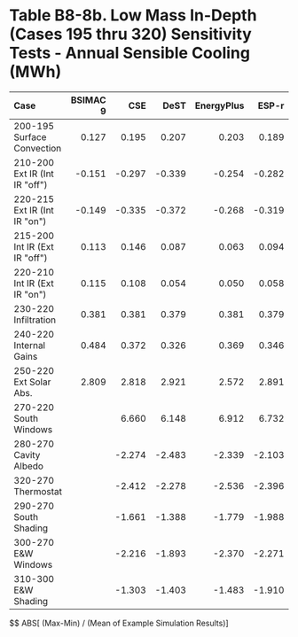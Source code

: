 # Table B8-8b. Low Mass In-Depth (Cases 195 thru 320) Sensitivity Tests - Annual Sensible Cooling (MWh)
| Case                          | BSIMAC 9 |    CSE |   DeST | EnergyPlus |  ESP-r | TRNSYS |     |    Min |    Max |   Mean | Dev % $$ |     | FakeSim | 
|:----------------------------- | --------:| ------:| ------:| ----------:| ------:| ------:| ---:| ------:| ------:| ------:| --------:| ---:| -------:| 
| 200-195 Surface Convection    |    0.127 |  0.195 |  0.207 |      0.203 |  0.189 |  0.197 |     |  0.127 |  0.207 |  0.186 |     42.9 |     |   0.189 | 
| 210-200 Ext IR (Int IR "off") |   -0.151 | -0.297 | -0.339 |     -0.254 | -0.282 | -0.329 |     | -0.339 | -0.151 | -0.275 |     68.3 |     |  -0.282 | 
| 220-215 Ext IR (Int IR "on")  |   -0.149 | -0.335 | -0.372 |     -0.268 | -0.319 | -0.353 |     | -0.372 | -0.149 | -0.299 |     74.5 |     |  -0.319 | 
| 215-200 Int IR (Ext IR "off") |    0.113 |  0.146 |  0.087 |      0.063 |  0.094 |  0.062 |     |  0.062 |  0.146 |  0.094 |     88.6 |     |   0.094 | 
| 220-210 Int IR (Ext IR "on")  |    0.115 |  0.108 |  0.054 |      0.050 |  0.058 |  0.038 |     |  0.038 |  0.115 |  0.070 |    108.6 |     |   0.058 | 
| 230-220 Infiltration          |    0.381 |  0.381 |  0.379 |      0.381 |  0.379 |  0.399 |     |  0.379 |  0.399 |  0.383 |      5.3 |     |   0.379 | 
| 240-220 Internal Gains        |    0.484 |  0.372 |  0.326 |      0.369 |  0.346 |  0.336 |     |  0.326 |  0.484 |  0.372 |     42.5 |     |   0.346 | 
| 250-220 Ext Solar Abs.        |    2.809 |  2.818 |  2.921 |      2.572 |  2.891 |  2.406 |     |  2.406 |  2.921 |  2.736 |     18.8 |     |   2.891 | 
| 270-220 South Windows         |          |  6.660 |  6.148 |      6.912 |  6.732 |  6.791 |     |  6.148 |  6.912 |  6.649 |     11.5 |     |   6.732 | 
| 280-270 Cavity Albedo         |          | -2.274 | -2.483 |     -2.339 | -2.103 | -2.480 |     | -2.483 | -2.103 | -2.336 |     16.3 |     |  -2.103 | 
| 320-270 Thermostat            |          | -2.412 | -2.278 |     -2.536 | -2.396 | -2.501 |     | -2.536 | -2.278 | -2.424 |     10.6 |     |  -2.396 | 
| 290-270 South Shading         |          | -1.661 | -1.388 |     -1.779 | -1.988 | -1.827 |     | -1.988 | -1.388 | -1.729 |     34.7 |     |  -1.988 | 
| 300-270 E&W Windows           |          | -2.216 | -1.893 |     -2.370 | -2.271 | -2.376 |     | -2.376 | -1.893 | -2.225 |     21.7 |     |  -2.271 | 
| 310-300 E&W Shading           |          | -1.303 | -1.403 |     -1.483 | -1.910 | -1.589 |     | -1.910 | -1.303 | -1.538 |     39.5 |     |  -1.910 | 

$$ ABS[ (Max-Min) / (Mean of Example Simulation Results)]


